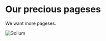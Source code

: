 # Our precious pageses

We want more pageses. 

![Gollum](https://cdn-images-1.medium.com/max/1600/0*yt7Mwvdb8e08xxhk.jpg)
